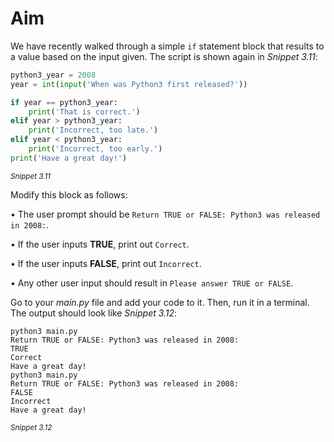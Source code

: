 # Aim

We have recently walked through a simple `if` statement block that results to a value based on the input given. The script is shown again in _Snippet 3.11_:

```python
python3_year = 2008
year = int(input('When was Python3 first released?'))

if year == python3_year:
    print('That is correct.')
elif year > python3_year:
    print('Incorrect, too late.')
elif year < python3_year:
	print('Incorrect, too early.')
print('Have a great day!')
```

<sup>_Snippet 3.11_</sup>

Modify this block as follows:

• The user prompt should be `Return TRUE or FALSE: Python3 was released in 2008:`.

• If the user inputs **TRUE**, print out `Correct`.

• If the user inputs **FALSE**, print out `Incorrect`.

• Any other user input should result in `Please answer TRUE or FALSE`.

Go to your _main.py_ file and add your code to it. Then, run it in a terminal. The output should look like _Snippet 3.12_:

```
python3 main.py
Return TRUE or FALSE: Python3 was released in 2008:
TRUE
Correct
Have a great day!
python3 main.py
Return TRUE or FALSE: Python3 was released in 2008:
FALSE
Incorrect
Have a great day!
```

<sup>_Snippet 3.12_</sup>
